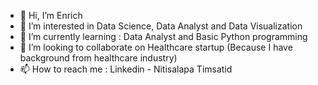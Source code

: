 - 👋 Hi, I’m Enrich
- 👀 I’m interested in Data Science, Data Analyst and Data Visualization
- 🌱 I’m currently learning : Data Analyst and Basic Python programming
- 💞️ I’m looking to collaborate on Healthcare startup (Because I have background from healthcare industry)
- 📫 How to reach me : Linkedin - Nitisalapa Timsatid

<!---
Elish0726/Elish0726 is a ✨ special ✨ repository because its `README.md` (this file) appears on your GitHub profile.
You can click the Preview link to take a look at your changes.
--->
